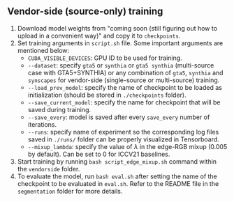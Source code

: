 ## Vendor-side (source-only) training

1. Download model weights from "coming soon (still figuring out how to upload in a convenient way)" and copy it to `checkpoints`. 
2. Set training arguments in ``script.sh`` file. Some important arguments are mentioned below:
    - `CUDA_VISIBLE_DEVICES`: GPU ID to be used for training.
    - `--dataset`: specify `gta5` or `synthia` or `gta5 synthia` (multi-source case with GTA5+SYNTHIA) or any combination of `gta5`, `synthia` and `synscapes` for vendor-side (single-source or multi-source) training.
    - `--load_prev_model`: specify the name of checkpoint to be loaded as initialization (should be stored in `./checkpoints` folder).
    - `--save_current_model`: specify the name for checkpoint that will be saved during training.
    - `--save_every`: model is saved after every `save_every` number of iterations.
    - `--runs`: specify name of experiment so the corresponding log files saved in `./runs/` folder can be properly visualized in Tensorboard.
    - `--mixup_lambda`: specify the value of $\lambda$ in the edge-RGB mixup (0.005 by default). Can be set to 0 for ICCV21 baselines.
3. Start training by running ``bash script_edge_mixup.sh`` command within the `vendorside` folder.
4. To evaluate the model, run ``bash eval.sh`` after setting the name of the checkpoint to be evaluated in `eval.sh`. Refer to the README file in the `segmentation` folder for more details.
